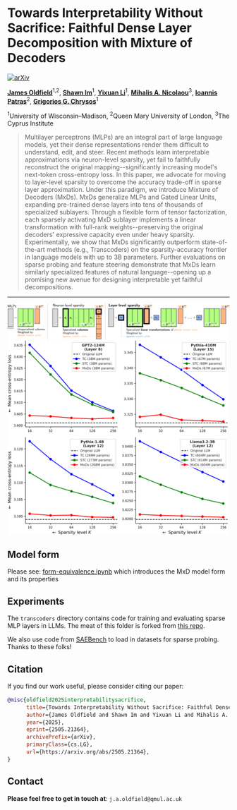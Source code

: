 # Towards Interpretability Without Sacrifice: Faithful Dense Layer Decomposition with Mixture of Decoders

[![arXiv](https://img.shields.io/badge/arXiv-2505.21364-red)](https://arxiv.org/abs/2505.21364)

[**James Oldfield**](https://james-oldfield.github.io/)<sup>1,2</sup>, [**Shawn Im**](https://shawn-im.github.io/)<sup>1</sup>, [**Yixuan Li**](https://pages.cs.wisc.edu/~sharonli/)<sup>1</sup>, [**Mihalis A. Nicolaou**](https://mihalisan.github.io/)<sup>3</sup>, [**Ioannis Patras**](https://www.eecs.qmul.ac.uk/~ioannisp/)<sup>2</sup>, [**Grigorios G. Chrysos**](https://grigorisg9gr.github.io/)<sup>1</sup>

<sup>1</sup>University of Wisconsin–Madison, <sup>2</sup>Queen Mary University of London, <sup>3</sup>The Cyprus Institute

> Multilayer perceptrons (MLPs) are an integral part of large language models, yet their dense representations render them difficult to understand, edit, and steer. Recent methods learn interpretable approximations via neuron-level sparsity, yet fail to faithfully reconstruct the original mapping--significantly increasing model's next-token cross-entropy loss. In this paper, we advocate for moving to layer-level sparsity to overcome the accuracy trade-off in sparse layer approximation. Under this paradigm, we introduce Mixture of Decoders (MxDs). MxDs generalize MLPs and Gated Linear Units, expanding pre-trained dense layers into tens of thousands of specialized sublayers. Through a flexible form of tensor factorization, each sparsely activating MxD sublayer implements a linear transformation with full-rank weights--preserving the original decoders' expressive capacity even under heavy sparsity. Experimentally, we show that MxDs significantly outperform state-of-the-art methods (e.g., Transcoders) on the sparsity-accuracy frontier in language models with up to 3B parameters. Further evaluations on sparse probing and feature steering demonstrate that MxDs learn similarly specialized features of natural language--opening up a promising new avenue for designing interpretable yet faithful decompositions.

---

<img src="./figures/main.svg" width="1200px" height="auto">

<img src="./figures/ce.svg" width="500px" height="auto">


## Model form

Please see: [form-equivalence.ipynb](./form-equivalence.ipynb) which introduces the MxD model form and its properties

## Experiments

The `transcoders` directory contains code for training and evaluating sparse MLP layers in LLMs. The meat of this folder is forked from [this repo](http://github.com/jacobdunefsky/transcoder_circuits).

We also use code from [SAEBench](https://github.com/adamkarvonen/SAEBench) to load in datasets for sparse probing. Thanks to these folks!

## Citation

If you find our work useful, please consider citing our paper:

```bibtex
@misc{oldfield2025interpretabilitysacrifice,
      title={Towards Interpretability Without Sacrifice: Faithful Dense Layer Decomposition with Mixture of Decoders}, 
      author={James Oldfield and Shawn Im and Yixuan Li and Mihalis A. Nicolaou and Ioannis Patras and Grigorios G Chrysos},
      year={2025},
      eprint={2505.21364},
      archivePrefix={arXiv},
      primaryClass={cs.LG},
      url={https://arxiv.org/abs/2505.21364}, 
}
```

## Contact

**Please feel free to get in touch at**: `j.a.oldfield@qmul.ac.uk`